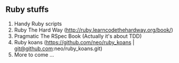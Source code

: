 Ruby stuffs
----
  1. Handy Ruby scripts
  2. Ruby The Hard Way (http://ruby.learncodethehardway.org/book/)
  3. Pragmatic The RSpec Book (Actually it's about TDD)
  4. Ruby koans (https://github.com/neo/ruby_koans | git@github.com:neo/ruby_koans.git)  
  5. More to come ...
